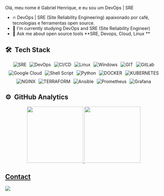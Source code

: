 Olá, meu nome é Gabriel Henrique, e eu sou um DevOps | SRE

- 🔥 DevOps | SRE (Site Reliability Engineering) apaixonado por café, tecnologias e ferramentas open source.
- 🔭 I'm currently studying DevOps and SRE (Site Reliability Engineer)
- 💬 Ask me about open source tools **SRE, Devops, Cloud, Linux **


## 🛠 &nbsp;Tech Stack
<div style="display: flex; flex-wrap: wrap; justify-content: center; gap: 10px;">
  <img src="https://img.shields.io/badge/SRE-white?style=for-the-badge&logo=SRE&logoColor=white&color=90EE90" alt="SRE" />
  <img src="https://img.shields.io/badge/DevOps-black?style=for-the-badge&logo=DevOps&logoColor=white&color=FF7F00" alt="DevOps" />
  <img src="https://img.shields.io/badge/CI%2FCD-white?style=for-the-badge&logo=ci/cd&logoColor=white&color=800080" alt="CI/CD" />
  <img src="https://img.shields.io/badge/Linux-yellow?style=for-the-badge&logo=linux&logoColor=black&color=A52A2A" alt="Linux" />
<!--   <img src="https://img.shields.io/badge/Red%20Hat-white?style=for-the-badge&logo=redhat&logoColor=white&color=C02942" alt="Red Hat" /> -->
<!--   <img src="https://img.shields.io/badge/Debian-white?style=for-the-badge&logo=debian&logoColor=white&color=A9CCE3" alt="Debian" /> -->
  <img src="https://img.shields.io/badge/Windows-white?style=for-the-badge&logo=windows&logoColor=white&color=0078D7" alt="Windows" />
  <img src="https://img.shields.io/badge/GIT-black?style=for-the-badge&logo=git&logoColor=white&color=FF7F00" alt="GIT" />
  <img src="https://img.shields.io/badge/GitLab-white?style=for-the-badge&logo=gitlab&logoColor=white&color=20528E" alt="GitLab" />
  <img src="https://img.shields.io/badge/Google_Cloud-white?style=for-the-badge&logo=google-cloud&logoColor=white&color=1A73E8" alt="Google Cloud" />
  <img src="https://img.shields.io/badge/Shell_Script-black?style=for-the-badge&logo=gnu-bash&logoColor=white&color=40E0D0" alt="Shell Script" />
  <img src="https://img.shields.io/badge/Python-black?style=for-the-badge&logo=python&logoColor=white&color=FFFF00" alt="Python" />
  <img src="https://img.shields.io/badge/DOCKER-white?style=for-the-badge&logo=DOCKER&logoColor=white&color=0039A6" alt="DOCKER" />
  <img src="https://img.shields.io/badge/KUBERNETES-white?style=for-the-badge&logo=KUBERNETES&logoColor=white&color=9E3C79" alt="KUBERNETES" />
  <img src="https://img.shields.io/badge/NGINX-white?style=for-the-badge&logo=NGINX&logoColor=white&color=00BFFF" alt="NGINX" />
  <img src="https://img.shields.io/badge/TERRAFORM-white?style=for-the-badge&logo=TERRAFORM&logoColor=white&color=CD6744" alt="TERRAFORM" />
  <img src="https://img.shields.io/badge/Ansible-white?style=for-the-badge&logo=ANSIBLE&logoColor=white&color=c62828" alt="Ansible" />
  <img src="https://img.shields.io/badge/prometheus-white?style=for-the-badge&logo=prometheus&logoColor=white&color=000080" alt="Prometheus" />
  <img src="https://img.shields.io/badge/Grafana-white?style=for-the-badge&logo=grafana&logoColor=white&color=CC5500" alt="Grafana" />
</div>
 

## ⚙️ &nbsp;GitHub Analytics

<div align="center">
  <a href="https://github.com/gbsbjj">
  <img height="180em" src="https://github-readme-stats.vercel.app/api?username=gbsbjj&show_icons=true&theme=dark&include_all_commits=true&count_private=true"/>
  <img height="180em" src="https://github-readme-stats.vercel.app/api/top-langs/?username=gbsbjj&layout=compact&langs_count=7&theme=dark"/>
</div>
    
## Contact
 
 <div>
   <a href="https://www.linkedin.com/in/gabrielhenriquer/" target="_blank"><img loading="lazy" src="https://img.shields.io/badge/-LinkedIn-%230077B5?style=for-the-badge&logo=linkedin&logoColor=white" target="_blank"></a> 
</a>
 </div>
  
</div>

